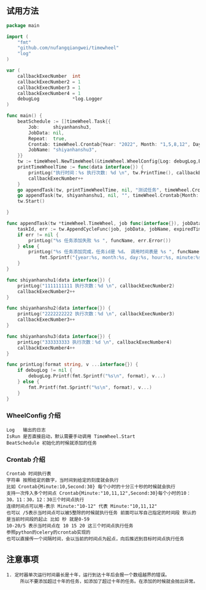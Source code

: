 ## 试用方法

```go
package main

import (
	"fmt"
	"github.com/nufangqiangwei/timewheel"
	"log"
)

var (
	callbackExecNumber  int
	callbackExecNumber2 = 1
	callbackExecNumber3 = 1
	callbackExecNumber4 = 1
	debugLog            *log.Logger
)

func main() {
	beatSchedule := []timeWheel.Task{{
		Job:     shiyanhanshu3,
		JobData: nil,
		Repeat:  true,
		Crontab: timeWheel.Crontab{Year: "2022", Month: "1,5,8,12", Day: "8,18,28"},
		JobName: "shiyanhanshu3",
	}}
	tw := timeWheel.NewTimeWheel(&timeWheel.WheelConfig{Log: debugLog,BeatSchedule: beatSchedule})
	printTimeWheelTime := func(data interface{}) {
		printLog("执行时间：%s 执行次数: %d \n", tw.PrintTime(), callbackExecNumber)
		callbackExecNumber++
	}
	go appendTask(tw, printTimeWheelTime, nil, "测试任务", timeWheel.Crontab{ExpiredTime: 100}, 2, "printTimeWheelTime")
	go appendTask(tw, shiyanhanshu1, nil, "", timeWheel.Crontab{Month: "/2", Day: "11,21,31", Hour: "12,23"}, 10, "shiyanhanshu1")
	tw.Start()

}

func appendTask(tw *timeWheel.TimeWheel, job func(interface{}), jobData interface{}, jobName string, expiredTime timeWheel.Crontab, sleepTime time.Duration, funcName string) {
	taskId, err := tw.AppendCycleFunc(job, jobData, jobName, expiredTime)
	if err != nil {
		printLog("%s 任务添加失败 %s ", funcName, err.Error())
	} else {
		printLog("%s 任务添加完成，任务id是 %d。 调用时间表是 %s ", funcName, taskId,
			fmt.Sprintf("{year:%s, month:%s, day:%s, hour:%s, minute:%s }", expiredTime.Year, expiredTime.Month, expiredTime.Day, expiredTime.Hour, expiredTime.Minute))
	}
}

func shiyanhanshu1(data interface{}) {
	printLog("1111111111 执行次数：%d \n", callbackExecNumber2)
	callbackExecNumber2++
}

func shiyanhanshu2(data interface{}) {
	printLog("2222222222 执行次数：%d \n", callbackExecNumber3)
	callbackExecNumber3++
}

func shiyanhanshu3(data interface{}) {
	printLog("333333333 执行次数：%d \n", callbackExecNumber4)
	callbackExecNumber4++
}

func printLog(format string, v ...interface{}) {
	if debugLog != nil {
		debugLog.Printf(fmt.Sprintf("%s\n", format), v...)
	} else {
		fmt.Printf(fmt.Sprintf("%s\n", format), v...)
	}
}
```
### WheelConfig 介绍
    Log   输出的日志
    IsRun 是否直接启动，默认需要手动调用 TimeWheel.Start
    BeatSchedule 初始化的时候就添加的任务


### Crontab 介绍
    Crontab 时间执行表
    字符串 按照给定的数字，当时间到给定的刻度就会执行
    比如 Crontab{Minute:10,Second:30} 每个小时的十分三十秒的时候就会执行
    支持一次传入多个时间点 Crontab{Minute:"10,11,12",Second:30}每个小时的10：30，11：30，12：30三个时间点执行
    连续时间点可以用-表示 Minute:"10-12" 代表 Minute:"10,11,12"
    也可以 /5表示当时间点可以被5整除的时候就执行任务 前面可以写自己指定的时间段 默认的是当前时间段的起止 比如 秒 就是0-59
    10-20/5 表示当时间点在 10 15 20 这三个时间点执行任务
    参照python的celery的crontab实现的
    也可以直接传一个间隔时间，会以当前的时间点为起点，向后推迟到目标时间点执行任务

## 注意事项
    1. 定时器单次运行时间最长是十年，运行到达十年后会报一个数组越界的错误。
         所以不要添加超过十年的任务，如添加了超过十年的任务。在添加的时候就会抛出异常。